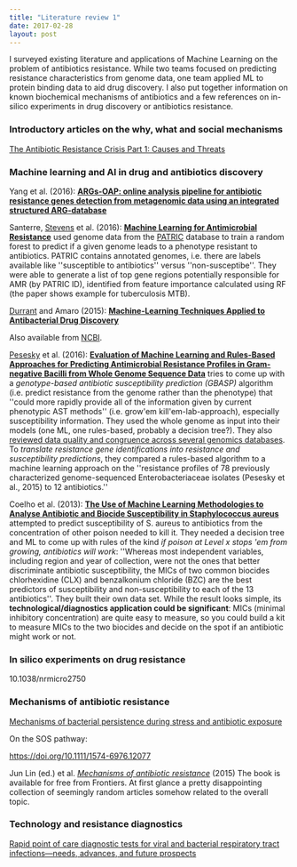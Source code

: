 ```yaml
---
title: "Literature review 1"
date: 2017-02-28
layout: post
---
```


I surveyed existing literature and applications of Machine Learning on the problem of antibiotics resistance. While two teams focused on predicting resistance characteristics from genome data, one team applied ML to protein binding data to aid drug discovery. I also put together information on known biochemical mechanisms of antibiotics and a few references on in-silico experiments in drug discovery or antibiotics resistance.

### Introductory articles on the why, what and social mechanisms

[The Antibiotic Resistance Crisis Part 1: Causes and Threats](https://www.ncbi.nlm.nih.gov/pmc/articles/PMC4378521/)



### Machine learning and AI in drug and antibiotics discovery

 Yang et al. (2016): **[ARGs-OAP: online analysis pipeline for antibiotic resistance genes detection from metagenomic data using an integrated structured ARG-database](https://doi.org/10.1093/bioinformatics/btw136)**

Santerre, [Stevens](https://www.anl.gov/contributors/rick-stevens) et al. (2016): **[Machine Learning for Antimicrobial Resistance](https://arxiv.org/pdf/1607.01224.pdf)** used genome data from the [PATRIC](https://www.patricbrc.org) database to train a random forest to predict if a given genome leads to a phenotype resistant to antibiotics. PATRIC contains annotated genomes, i.e. there are labels available like ''susceptible to antibiotics'' versus ''non-susceptibe''. They were able to generate a list of top gene regions potentially responsible for AMR (by PATRIC ID), identified from feature importance calculated using RF (the paper shows example for tuberculosis MTB).

[Durrant](https://amarolab.ucsd.edu/~jdurrant/) and Amaro (2015): **[Machine-Learning Techniques Applied to Antibacterial Drug Discovery](https://doi.org/10.1111/cbdd.12423)**

Also available from [NCBI](https://www.ncbi.nlm.nih.gov/pmc/articles/PMC4273861/).
 
[Pesesky](http://www.dantaslab.org/people/) et al. (2016): **[Evaluation of Machine Learning and Rules-Based Approaches for Predicting Antimicrobial Resistance Profiles in Gram-negative Bacilli from Whole Genome Sequence Data](https://doi.org/10.3389/fmicb.2016.01887)**
tries to come up with a *genotype-based antibiotic susceptibility prediction (GBASP)* algorithm (i.e. predict resistance from the genome rather than the phenotype) that ''could more rapidly provide all of the information given by current phenotypic AST methods'' (i.e. grow'em kill'em-lab-approach), especially susceptibility information. They used the whole genome as input into their models (one ML, one rules-based, probably a decision tree?). They also [reviewed data quality and congruence across several genomics databases](https://simatai.github.io/2017/02/27/existing-datasources/). To *translate resistance gene identifications into resistance and susceptibility predictions*, they compared a rules-based algorithm to a machine learning approach on the ''resistance profiles of 78 previously characterized genome-sequenced Enterobacteriaceae isolates (Pesesky et al., 2015) to 12 antibiotics.''

Coelho et al. (2013): **[The Use of Machine Learning Methodologies to Analyse Antibiotic and Biocide Susceptibility in Staphylococcus aureus](http://dx.doi.org/10.1371/journal.pone.0055582)** attempted to predict susceptibility of S. aureus to antibiotics from the concentration of other poison needed to kill it. They needed a decision tree and ML to come up with rules of the kind *if poison at Level x stops 'em from growing, antibiotics will work*: ''Whereas most independent variables, including region and year of collection, were not the ones that better discriminate antibiotic susceptibility, the MICs of two common biocides chlorhexidine (CLX) and benzalkonium chloride (BZC) are the best predictors of susceptibility and non-susceptibility to each of the 13 antibiotics''. They built their own data set. While the result looks simple, its **technological/diagnostics application could be significant**: MICs (minimal inhibitory concentration) are quite easy to measure, so you could build a kit to measure MICs to the two biocides and decide on the spot if an antibiotic might work or not.

### In silico experiments on drug resistance

10.1038/nrmicro2750

### Mechanisms of antibiotic resistance

[Mechanisms of bacterial persistence during stress and antibiotic exposure](10.1126/science.aaf4268)

On the SOS pathway:

https://doi.org/10.1111/1574-6976.12077

Jun Lin (ed.) et al. [*Mechanisms of antibiotic resistance*](http://www.frontiersin.org/books/Mechanisms_of_antibiotic_resistance/547) (2015)
The book is available for free from Frontiers. At first glance a pretty disappointing collection of seemingly random articles somehow related to the overall topic.

### Technology and resistance diagnostics

[Rapid point of care diagnostic tests for viral and bacterial respiratory tract infections—needs, advances, and future prospects](http://dx.doi.org/10.1016/S1473-3099(14)70827-8)

